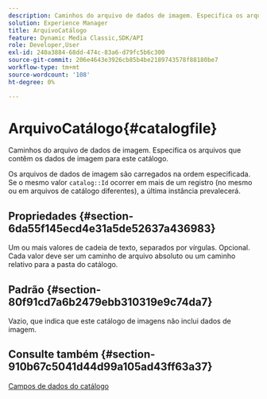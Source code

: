 ```yaml
---
description: Caminhos do arquivo de dados de imagem. Especifica os arquivos que contêm os dados de imagem para este catálogo.
solution: Experience Manager
title: ArquivoCatálogo
feature: Dynamic Media Classic,SDK/API
role: Developer,User
exl-id: 240a3884-68dd-474c-83a6-d79fc5b6c300
source-git-commit: 206e4643e3926cb85b4be2189743578f88180be7
workflow-type: tm+mt
source-wordcount: '108'
ht-degree: 0%

---
```


# ArquivoCatálogo{#catalogfile}

Caminhos do arquivo de dados de imagem. Especifica os arquivos que contêm os dados de imagem para este catálogo.

Os arquivos de dados de imagem são carregados na ordem especificada. Se o mesmo valor `catalog::Id` ocorrer em mais de um registro (no mesmo ou em arquivos de catálogo diferentes), a última instância prevalecerá.

## Propriedades {#section-6da55f145ecd4e31a5de52637a436983}

Um ou mais valores de cadeia de texto, separados por vírgulas. Opcional. Cada valor deve ser um caminho de arquivo absoluto ou um caminho relativo para a pasta do catálogo.

## Padrão {#section-80f91cd7a6b2479ebb310319e9c74da7}

Vazio, que indica que este catálogo de imagens não inclui dados de imagem.

## Consulte também {#section-910b67c5041d44d99a105ad43ff63a37}

[Campos de dados do catálogo](../../../../../is-api/image-catalog/image-serving-api-ref/c-image-catalog-reference/c-overview/c-catalog-data-fields/c-catalog-data-fields.md#concept-b19581028ec44f98b9f5943624403d29)

